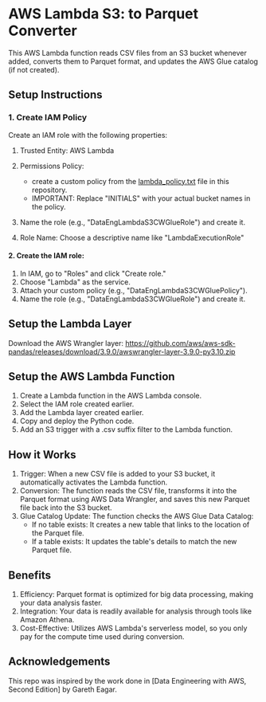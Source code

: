 # AWS Lambda S3: to Parquet Converter
This AWS Lambda function reads CSV files from an S3 bucket whenever added, converts them to Parquet format, and updates the AWS Glue catalog (if not created). 


## Setup Instructions

### 1. Create IAM Policy
Create an IAM role with the following properties:

1. Trusted Entity: AWS Lambda
2. Permissions Policy: 
    - create a custom policy from the [lambda_policy.txt](lambda_policy.txt) file in this repository.
    - IMPORTANT: Replace "INITIALS" with your actual bucket names in the policy.

4. Name the role (e.g., "DataEngLambdaS3CWGlueRole") and create it.

3. Role Name: Choose a descriptive name like "LambdaExecutionRole"



#### 2. Create the IAM role:
1. In IAM, go to "Roles" and click "Create role."
2. Choose "Lambda" as the service.
3. Attach your custom policy (e.g., "DataEngLambdaS3CWGluePolicy").
4. Name the role (e.g., "DataEngLambdaS3CWGlueRole") and create it.



## Setup the Lambda Layer
Download the AWS Wrangler layer: https://github.com/aws/aws-sdk-pandas/releases/download/3.9.0/awswrangler-layer-3.9.0-py3.10.zip


## Setup the AWS Lambda Function
1. Create a Lambda function in the AWS Lambda console.
2. Select the IAM role created earlier.
3. Add the Lambda layer created earlier.
4. Copy and deploy the Python code.
5. Add an S3 trigger with a .csv suffix filter to the Lambda function.


## How it Works
1. Trigger: When a new CSV file is added to your S3 bucket, it automatically activates the Lambda function.
2. Conversion: The function reads the CSV file, transforms it into the Parquet format using AWS Data Wrangler, and saves this new Parquet file back into the S3 bucket.
3. Glue Catalog Update: The function checks the AWS Glue Data Catalog:
    - If no table exists: It creates a new table that links to the location of the Parquet file.
    - If a table exists: It updates the table's details to match the new Parquet file.

## Benefits
1. Efficiency: Parquet format is optimized for big data processing, making your data analysis faster.
2. Integration: Your data is readily available for analysis through tools like Amazon Athena.
3. Cost-Effective: Utilizes AWS Lambda's serverless model, so you only pay for the compute time used during conversion.

## Acknowledgements
This repo was inspired by the work done in [Data Engineering with AWS, Second Edition] by Gareth Eagar.


